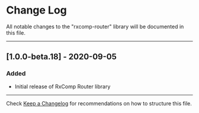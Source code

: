 # Change Log
All notable changes to the "rxcomp-router" library will be documented in this file.

---

## [1.0.0-beta.18] - 2020-09-05
### Added
- Initial release of RxComp Router library

---

Check [Keep a Changelog](http://keepachangelog.com/) for recommendations on how to structure this file.

